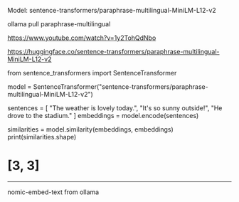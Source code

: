 Model:
sentence-transformers/paraphrase-multilingual-MiniLM-L12-v2

ollama pull paraphrase-multilingual

https://www.youtube.com/watch?v=1y2TohQdNbo

https://huggingface.co/sentence-transformers/paraphrase-multilingual-MiniLM-L12-v2

from sentence_transformers import SentenceTransformer

model = SentenceTransformer("sentence-transformers/paraphrase-multilingual-MiniLM-L12-v2")

sentences = [
"The weather is lovely today.",
"It's so sunny outside!",
"He drove to the stadium."
]
embeddings = model.encode(sentences)

similarities = model.similarity(embeddings, embeddings)
print(similarities.shape)

# [3, 3]

---

nomic-embed-text from ollama
